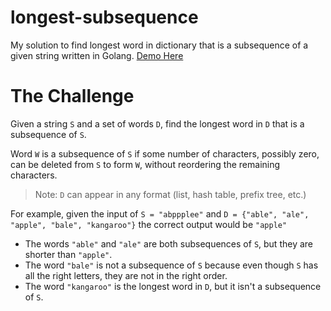 # longest-subsequence
My solution to find longest word in dictionary that is a subsequence of a given string written in Golang. [Demo Here](https://play.golang.org/p/rfdhmv-TocA)

# The Challenge
Given a string `S` and a set of words `D`, find the longest word in `D` that is a subsequence of `S`.

Word `W` is a subsequence of `S` if some number of characters, possibly zero, can be deleted from `S` to form `W`, without reordering the remaining characters.

> Note: `D` can appear in any format (list, hash table, prefix tree, etc.)

For example, given the input of `S = "abppplee"` and `D = {"able", "ale", "apple", "bale", "kangaroo"}` the correct output would be `"apple"`

* The words `"able"` and `"ale"` are both subsequences of `S`, but they are shorter than `"apple"`.
* The word `"bale"` is not a subsequence of `S` because even though `S` has all the right letters, they are not in the right order.
* The word `"kangaroo"` is the longest word in `D`, but it isn't a subsequence of `S`.

